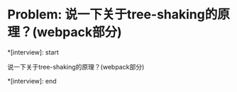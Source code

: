 # Problem: 说一下关于tree-shaking的原理？(webpack部分)

*[interview]: start

说一下关于tree-shaking的原理？(webpack部分)

*[interview]: end
